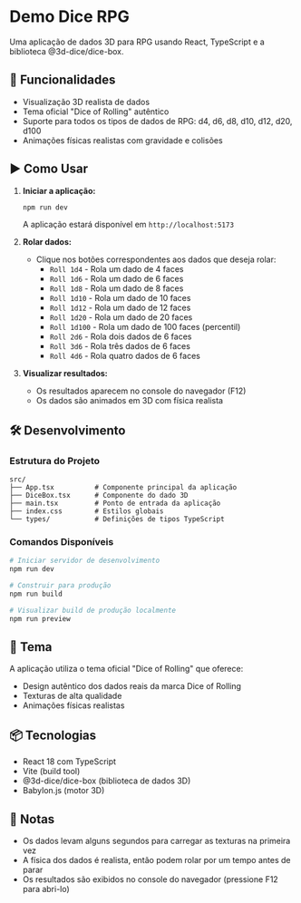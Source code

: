 # Demo Dice RPG

Uma aplicação de dados 3D para RPG usando React, TypeScript e a biblioteca @3d-dice/dice-box.

## 🎲 Funcionalidades

- Visualização 3D realista de dados
- Tema oficial "Dice of Rolling" autêntico
- Suporte para todos os tipos de dados de RPG: d4, d6, d8, d10, d12, d20, d100
- Animações físicas realistas com gravidade e colisões

## ▶️ Como Usar

1. **Iniciar a aplicação:**
   ```bash
   npm run dev
   ```
   A aplicação estará disponível em `http://localhost:5173`

2. **Rolar dados:**
   - Clique nos botões correspondentes aos dados que deseja rolar:
     - `Roll 1d4` - Rola um dado de 4 faces
     - `Roll 1d6` - Rola um dado de 6 faces
     - `Roll 1d8` - Rola um dado de 8 faces
     - `Roll 1d10` - Rola um dado de 10 faces
     - `Roll 1d12` - Rola um dado de 12 faces
     - `Roll 1d20` - Rola um dado de 20 faces
     - `Roll 1d100` - Rola um dado de 100 faces (percentil)
     - `Roll 2d6` - Rola dois dados de 6 faces
     - `Roll 3d6` - Rola três dados de 6 faces
     - `Roll 4d6` - Rola quatro dados de 6 faces

3. **Visualizar resultados:**
   - Os resultados aparecem no console do navegador (F12)
   - Os dados são animados em 3D com física realista

## 🛠️ Desenvolvimento

### Estrutura do Projeto
```
src/
├── App.tsx          # Componente principal da aplicação
├── DiceBox.tsx      # Componente do dado 3D
├── main.tsx         # Ponto de entrada da aplicação
├── index.css        # Estilos globais
└── types/           # Definições de tipos TypeScript
```

### Comandos Disponíveis
```bash
# Iniciar servidor de desenvolvimento
npm run dev

# Construir para produção
npm run build

# Visualizar build de produção localmente
npm run preview
```

## 🎨 Tema

A aplicação utiliza o tema oficial "Dice of Rolling" que oferece:
- Design autêntico dos dados reais da marca Dice of Rolling
- Texturas de alta qualidade
- Animações físicas realistas

## 📦 Tecnologias

- React 18 com TypeScript
- Vite (build tool)
- @3d-dice/dice-box (biblioteca de dados 3D)
- Babylon.js (motor 3D)

## 📝 Notas

- Os dados levam alguns segundos para carregar as texturas na primeira vez
- A física dos dados é realista, então podem rolar por um tempo antes de parar
- Os resultados são exibidos no console do navegador (pressione F12 para abri-lo)